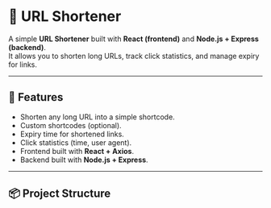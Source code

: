 # 🔗 URL Shortener

A simple **URL Shortener** built with **React (frontend)** and **Node.js + Express (backend)**.  
It allows you to shorten long URLs, track click statistics, and manage expiry for links.

---

## 🚀 Features
- Shorten any long URL into a simple shortcode.
- Custom shortcodes (optional).
- Expiry time for shortened links.
- Click statistics (time, user agent).
- Frontend built with **React + Axios**.
- Backend built with **Node.js + Express**.

---

## 📦 Project Structure
